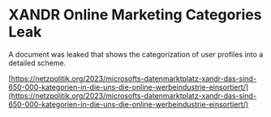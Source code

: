 # XANDR Online Marketing Categories Leak

A document was leaked that shows the categorization of user profiles into a detailed scheme. &#x20;

[https://netzpolitik.org/2023/microsofts-datenmarktplatz-xandr-das-sind-650-000-kategorien-in-die-uns-die-online-werbeindustrie-einsortiert/](https://netzpolitik.org/2023/microsofts-datenmarktplatz-xandr-das-sind-650-000-kategorien-in-die-uns-die-online-werbeindustrie-einsortiert/)
